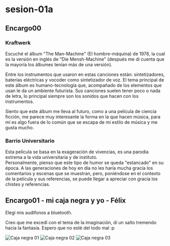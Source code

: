 # sesion-01a

## Encargo00

### Kraftwerk

Escuché el álbum "The Man-Machine" (El hombre-máquina) de 1978, la cual es la versión en inglés de "Die Mensh-Machine" (después me di cuenta que la mayoría los álbumes tenían más de una versión).

Entre los instrumentos que usaron en estas canciones están: sintetizadores, baterías eléctricas y vocoder como sintetizador de voz. El tema principal de este álbum es humano-tecnología que, acompañado de los elementos que usan le da un ambiente futurista.
Sus canciones suelen tener poco o nada de letra, lo principal siempre son los sonidos que hacen con los instrumentos.

Siento que este álbum me lleva al futuro, como a una película de ciencia ficción, me parece muy interesante la forma en la que hacen música, para mí es algo fuera de lo común que se escapa de mi estilo de música y me gusta mucho.

### Barrio Universitario

Esta película se basa en la exageración de vivencias, es una parodia extrema a la vida universitaria y de instituto.  
Personalmente, pienso que este tipo de humor se queda "estancado" en su época. A las generaciones de hoy en día no les haría mucha gracia los comentarios y escenas que se muestran, pero, poniéndose en el contexto de la película y sus referencias, se puede llegar a apreciar con gracia los chistes y referencias.

## Encargo01 - mi caja negra y yo - Félix

Elegí mis audífonos a bluetooth.

Creo que me excedí con el tema de la imaginación, di un salto tremendo hacia la fantasía. Espero que no esté del todo mal :p

![Caja negra 01](https://github.com/user-attachments/assets/862927e5-c76b-45c3-a91b-8a74b6f3e35c)
![Caja negra 02](https://github.com/user-attachments/assets/0b4af476-f563-4ca0-81c4-8b2809aff7b6)
![Caja negra 03](https://github.com/user-attachments/assets/f059e0be-ed9f-4297-a765-5e67aac165f1)
